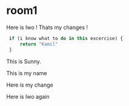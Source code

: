 # room1

Here is Iwo ! Thats my changes !

```javascript
 if (i know what to do in this excercise) {
     return "Kamil"
 }
```



This is Sunny.





This is my name

Here is my change


Here is Iwo again

